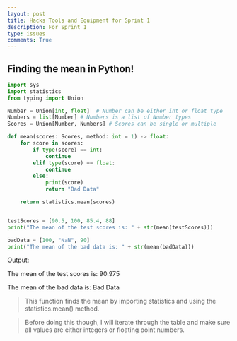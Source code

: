 ```yaml
---
layout: post
title: Hacks Tools and Equipment for Sprint 1
description: For Sprint 1
type: issues
comments: True
---
```


## Finding the mean in Python!

```python
import sys
import statistics
from typing import Union

Number = Union[int, float]  # Number can be either int or float type
Numbers = list[Number] # Numbers is a list of Number types
Scores = Union[Number, Numbers] # Scores can be single or multiple

def mean(scores: Scores, method: int = 1) -> float:
    for score in scores:
        if type(score) == int:
            continue
        elif type(score) == float:
            continue
        else:
            print(score)
            return "Bad Data"

    return statistics.mean(scores)


testScores = [90.5, 100, 85.4, 88]
print("The mean of the test scores is: " + str(mean(testScores)))

badData = [100, "NaN", 90]
print("The mean of the bad data is: " + str(mean(badData)))
```

Output:

The mean of the test scores is: 90.975

The mean of the bad data is: Bad Data

> This function finds the mean by importing statistics and using the statistics.mean() method.

> Before doing this though, I will iterate through the table and make sure all values are either integers or floating point numbers.
